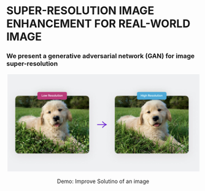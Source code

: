 # SUPER-RESOLUTION IMAGE ENHANCEMENT FOR REAL-WORLD IMAGE
### We present a generative adversarial network (GAN) for image super-resolution

<!-- ![Example](docs/image_composition-2.png "Title") -->
<p align = "center">
    <img src="docs/demo1.png" alt>
</p>
<p align = "center">
    Demo: Improve Solutino of an image
</p>

